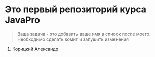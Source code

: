 # Это первый репозиторий курса JavaPro

> Ваша задача - это добавить ваше имя в список после моего. Необходимо сделать комит и 
запушить изменения

1. Корицкий Александр
